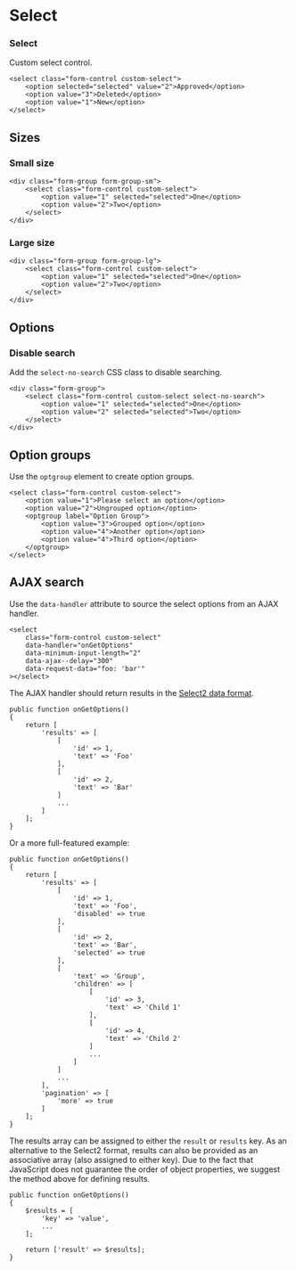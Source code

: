 # Select

### Select

Custom select control.

    <select class="form-control custom-select">
        <option selected="selected" value="2">Approved</option>
        <option value="3">Deleted</option>
        <option value="1">New</option>
    </select>

## Sizes

### Small size

    <div class="form-group form-group-sm">
        <select class="form-control custom-select">
            <option value="1" selected="selected">One</option>
            <option value="2">Two</option>
        </select>
    </div>

### Large size

    <div class="form-group form-group-lg">
        <select class="form-control custom-select">
            <option value="1" selected="selected">One</option>
            <option value="2">Two</option>
        </select>
    </div>

## Options

### Disable search

Add the `select-no-search` CSS class to disable searching.

    <div class="form-group">
        <select class="form-control custom-select select-no-search">
            <option value="1" selected="selected">One</option>
            <option value="2" selected="selected">Two</option>
        </select>
    </div>

## Option groups

Use the `optgroup` element to create option groups.

    <select class="form-control custom-select">
        <option value="1">Please select an option</option>
        <option value="2">Ungrouped option</option>
        <optgroup label="Option Group">
            <option value="3">Grouped option</option>
            <option value="4">Another option</option>
            <option value="4">Third option</option>
        </optgroup>
    </select>

## AJAX search

Use the `data-handler` attribute to source the select options from an AJAX handler.

    <select
        class="form-control custom-select"
        data-handler="onGetOptions"
        data-minimum-input-length="2"
        data-ajax--delay="300"
        data-request-data="foo: 'bar'"
    ></select>

The AJAX handler should return results in the [Select2 data format](https://select2.org/data-sources/formats).

    public function onGetOptions()
    {
        return [
            'results' => [
                [
                    'id' => 1,
                    'text' => 'Foo'
                ],
                [
                    'id' => 2,
                    'text' => 'Bar'
                ]
                ...
            ]
        ];
    }

Or a more full-featured example:

    public function onGetOptions()
    {
        return [
            'results' => [
                [
                    'id' => 1,
                    'text' => 'Foo',
                    'disabled' => true
                ],
                [
                    'id' => 2,
                    'text' => 'Bar',
                    'selected' => true
                ],
                [
                    'text' => 'Group',
                    'children' => [
                        [
                            'id' => 3,
                            'text' => 'Child 1'
                        ],
                        [
                            'id' => 4,
                            'text' => 'Child 2'
                        ]
                        ...
                    ]
                ]
                ...
            ],
            'pagination' => [
                'more' => true
            ]
        ];
    }


The results array can be assigned to either the `result` or `results` key. As an alternative to the Select2 format, results can also be provided as an associative array (also assigned to either key). Due to the fact that JavaScript does not guarantee the order of object properties, we suggest the method above for defining results.


    public function onGetOptions()
    {
        $results = [
            'key' => 'value',
            ...
        ];

        return ['result' => $results];
    }

